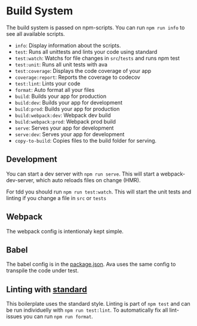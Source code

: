 Build System
============

The build system is passed on npm-scripts.
You can run `npm run info` to see all available scripts.

* `info`: Display information about the scripts.
* `test`: Runs all unittests and lints your code using standard
* `test:watch`: Watchs for file changes in `src`/`tests` and runs npm test
* `test:unit`: Runs all unit tests with ava
* `test:coverage`: Displays the code coverage of your app
* `coverage:report`: Reports the coverage to codecov
* `test:lint`: Lints your code
* `format`: Auto format all your files
* `build`: Builds your app for production
* `build:dev`: Builds your app for development
* `build:prod`: Builds your app for production
* `build:webpack:dev`: Webpack dev build
* `build:webpack:prod`: Webpack prod build
* `serve`: Serves your app for development
* `serve:dev`: Serves your app for development
* `copy-to-build`: Copies files to the build folder for serving.

## Development

You can start a dev server with `npm run serve`.
This will start a webpack-dev-server, which auto reloads files on change (HMR).

For tdd you should run `npm run test:watch`. This will start the unit tests and linting if you change a file in `src` or `tests`


## Webpack

The webpack config is intentionaly kept simple.

## Babel

The babel config is in the [package.json](https://github.com/stoeffel/react-redux-bp/blob/master/package.json#L40).
Ava uses the same config to transpile the code under test.

## Linting with [standard](https://github.com/feross/standard)

This boilerplate uses the standard style. Linting is part of `npm test` and can be run individuelly with `npm run test:lint`. To automatically fix all lint-issues you can run `npm run format`.
